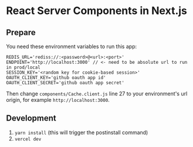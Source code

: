 # React Server Components in Next.js

## Prepare

You need these environment variables to run this app:

```
REDIS_URL='rediss://:<password>@<url>:<port>'
ENDPOINT='http://localhost:3000' // <- need to be absolute url to run in prod/local
SESSION_KEY='<random key for cookie-based session>'
OAUTH_CLIENT_KEY='github oauth app id'
OAUTH_CLIENT_SECRET='github oauth app secret'
```

Then change `components/Cache.client.js` line 27 to your environment's url origin, for example `http://localhost:3000`.

## Development

1. `yarn install` (this will trigger the postinstall command)
2. `vercel dev`
